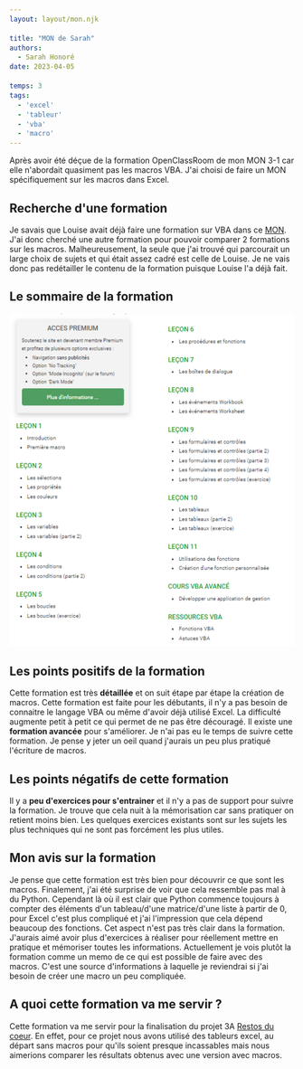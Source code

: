 ```yaml
---
layout: layout/mon.njk

title: "MON de Sarah"
authors:
  - Sarah Honoré
date: 2023-04-05

temps: 3
tags:
  - 'excel'
  - 'tableur'
  - 'vba'
  - 'macro'
---
```

<!-- début résumé -->
Après avoir été déçue de la formation OpenClassRoom de mon MON 3-1 car elle n'abordait quasiment pas les macros VBA. J'ai choisi de faire un MON spécifiquement sur les macros dans Excel.
<!-- fin résumé -->

## Recherche d'une formation
Je savais que Louise avait déjà faire une formation sur VBA dans ce [MON](/do-it/mon/LG/MON5). J'ai donc cherché une autre formation pour pouvoir comparer 2 formations sur les macros. Malheureusement, la seule que j'ai trouvé qui parcourait un large choix de sujets et qui était assez cadré est celle de Louise. Je ne vais donc pas redétailler le contenu de la formation puisque Louise l'a déjà fait.

## Le sommaire de la formation 
<img src="MON_3_2.PNG">

## Les points positifs de la formation 
Cette formation est très **détaillée** et on suit étape par étape la création de macros. Cette formation est faite pour les débutants, il n'y a pas besoin de connaitre le langage VBA ou même d'avoir déjà utilisé Excel. La difficulté augmente petit à petit ce qui permet de ne pas être découragé. 
Il existe une **formation avancée** pour s'améliorer. Je n'ai pas eu le temps de suivre cette formation. Je pense y jeter un oeil quand j'aurais un peu plus pratiqué l'écriture de macros. 
## Les points négatifs de cette formation
Il y a **peu d'exercices pour s'entrainer** et il n'y a pas de support pour suivre la formation. Je trouve que cela nuit à la mémorisation car sans pratiquer on retient moins bien. Les quelques exercices existants sont sur les sujets les plus techniques qui ne sont pas forcément les plus utiles. 

## Mon avis sur la formation
Je pense que cette formation est très bien pour découvrir ce que sont les macros. Finalement, j'ai été surprise de voir que cela ressemble pas mal à du Python. Cependant là où il est clair que Python commence toujours à compter des éléments d'un tableau/d'une matrice/d'une liste à partir de 0, pour Excel c'est plus compliqué et j'ai l'impression que cela dépend beaucoup des fonctions. Cet aspect n'est pas très clair dans la formation. J'aurais aimé avoir plus d'exercices à réaliser pour réellement mettre en pratique et mémoriser toutes les informations. Actuellement je vois plutôt la formation comme un memo de ce qui est possible de faire avec des macros. C'est une source d'informations à laquelle je reviendrai si j'ai besoin de créer une macro un peu compliquée. 

## A quoi cette formation va me servir ? 
Cette formation va me servir pour la finalisation du projet 3A [Restos du coeur](https://francoisbrucker.github.io/do-it/projets/Restos%20du%20coeur/). En effet, pour ce projet nous avons utilisé des tableurs excel, au départ sans macros pour qu'ils soient presque incassables mais nous aimerions comparer les résultats obtenus avec une version avec macros.